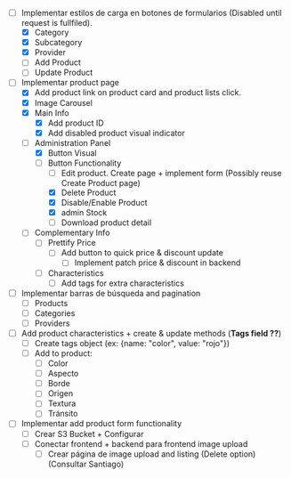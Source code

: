 - [ ] Implementar estilos de carga en botones de formularios (Disabled until request is fullfiled).
	- [x] Category
	- [x] Subcategory
	- [x] Provider
	- [ ] Add Product
	- [ ] Update Product

- [ ] Implementar product page
	- [x] Add product link on product card and product lists click.
	- [x] Image Carousel
	- [x] Main Info
		- [x] Add product ID
		- [x] Add disabled product visual indicator
	- [ ] Administration Panel
		- [x] Button Visual
		- [ ] Button Functionality
			- [ ] Edit product. Create page + implement form (Possibly reuse Create Product page)
			- [x] Delete Product
			- [x] Disable/Enable Product
			- [x] admin Stock
			- [ ] Download product detail
	- [ ] Complementary Info
		- [ ] Prettify Price
			- [ ] Add button to quick price & discount update
				- [ ] Implement patch price & discount in backend
		- [ ] Characteristics
			- [ ] Add tags for extra characteristics

- [ ] Implementar barras de búsqueda and pagination
	- [ ] Products
	- [ ] Categories
	- [ ] Providers

- [ ] Add product characteristics + create & update methods (**Tags field ??**)
	- [ ] Create tags object (ex: {name: "color", value: "rojo"})
	- [ ] Add to product:
		- [ ] Color
		- [ ] Aspecto
		- [ ] Borde
		- [ ] Origen
		- [ ] Textura
		- [ ] Tránsito

- [ ] Implementar add product form functionality
	- [ ] Crear S3 Bucket + Configurar
	- [ ] Conectar frontend + backend para frontend image upload
		- [ ] Crear página de image upload and listing (Delete option) (Consultar Santiago)